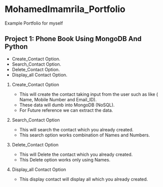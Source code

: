 # MohamedImamrila_Portfolio
Example Portfolio for myself

## Project 1: Phone Book Using MongoDB And Python

* Create_Contact Option.
* Search_Contact Option.
* Delete_Contact Option.
* Display_all Contact Option.

1. Create_Contact Option

   * This will create the contact taking input from the user such as like ( Name, Mobile Number and Email_ID).
   * These data will dumb into MongoDB (NoSQL).
   * For Future reference we can extract the data.

2. Search_Contact Option

   * This will search the contact which you already created.
   * This search option works combination of Names and Numbers.
  
3. Delete_Contact Option

   * This will Delete the contact which you already created.
   * This Delete option works only using Names.

4. Display_all Contact Option
   
   * This display contact will display all which you already created.
